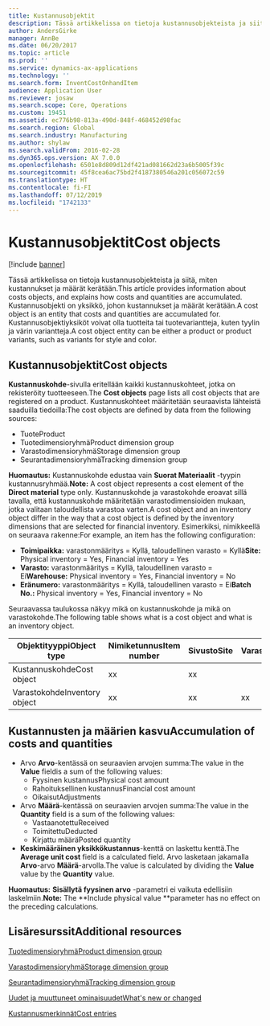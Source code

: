 ```yaml
---
title: Kustannusobjektit
description: Tässä artikkelissa on tietoja kustannusobjekteista ja siitä, miten kustannukset ja määrät kerätään. Kustannusobjekti on yksikkö, johon kustannukset ja määrät kerätään. Kustannusobjektiyksiköt voivat olla tuotteita tai tuotevariantteja, kuten tyylin ja värin variantteja.
author: AndersGirke
manager: AnnBe
ms.date: 06/20/2017
ms.topic: article
ms.prod: ''
ms.service: dynamics-ax-applications
ms.technology: ''
ms.search.form: InventCostOnhandItem
audience: Application User
ms.reviewer: josaw
ms.search.scope: Core, Operations
ms.custom: 19451
ms.assetid: ec776b98-813a-490d-848f-468452d98fac
ms.search.region: Global
ms.search.industry: Manufacturing
ms.author: shylaw
ms.search.validFrom: 2016-02-28
ms.dyn365.ops.version: AX 7.0.0
ms.openlocfilehash: 6501e8d809d12df421ad081662d23a6b5005f39c
ms.sourcegitcommit: 45f8cea6ac75bd2f4187380546a201c056072c59
ms.translationtype: HT
ms.contentlocale: fi-FI
ms.lasthandoff: 07/12/2019
ms.locfileid: "1742133"
---
```

# <a name="cost-objects"></a><span data-ttu-id="729ea-105">Kustannusobjektit</span><span class="sxs-lookup"><span data-stu-id="729ea-105">Cost objects</span></span>

[!include [banner](../includes/banner.md)]

<span data-ttu-id="729ea-106">Tässä artikkelissa on tietoja kustannusobjekteista ja siitä, miten kustannukset ja määrät kerätään.</span><span class="sxs-lookup"><span data-stu-id="729ea-106">This article provides information about costs objects, and explains how costs and quantities are accumulated.</span></span> <span data-ttu-id="729ea-107">Kustannusobjekti on yksikkö, johon kustannukset ja määrät kerätään.</span><span class="sxs-lookup"><span data-stu-id="729ea-107">A cost object is an entity that costs and quantities are accumulated for.</span></span> <span data-ttu-id="729ea-108">Kustannusobjektiyksiköt voivat olla tuotteita tai tuotevariantteja, kuten tyylin ja värin variantteja.</span><span class="sxs-lookup"><span data-stu-id="729ea-108">A cost object entity can be either a product or product variants, such as variants for style and color.</span></span>  

## <a name="cost-objects"></a><span data-ttu-id="729ea-109">Kustannusobjektit</span><span class="sxs-lookup"><span data-stu-id="729ea-109">Cost objects</span></span>

<span data-ttu-id="729ea-110">**Kustannuskohde**-sivulla eritellään kaikki kustannuskohteet, jotka on rekisteröity tuotteeseen.</span><span class="sxs-lookup"><span data-stu-id="729ea-110">The **Cost objects** page lists all cost objects that are registered on a product.</span></span> <span data-ttu-id="729ea-111">Kustannuskohteet määritetään seuraavista lähteistä saaduilla tiedoilla:</span><span class="sxs-lookup"><span data-stu-id="729ea-111">The cost objects are defined by data from the following sources:</span></span>

-   <span data-ttu-id="729ea-112">Tuote</span><span class="sxs-lookup"><span data-stu-id="729ea-112">Product</span></span>
-   <span data-ttu-id="729ea-113">Tuotedimensioryhmä</span><span class="sxs-lookup"><span data-stu-id="729ea-113">Product dimension group</span></span>
-   <span data-ttu-id="729ea-114">Varastodimensioryhmä</span><span class="sxs-lookup"><span data-stu-id="729ea-114">Storage dimension group</span></span>
-   <span data-ttu-id="729ea-115">Seurantadimensioryhmä</span><span class="sxs-lookup"><span data-stu-id="729ea-115">Tracking dimension group</span></span>

<span data-ttu-id="729ea-116">**Huomautus:** Kustannuskohde edustaa vain **Suorat Materiaalit** -tyypin kustannusryhmää.</span><span class="sxs-lookup"><span data-stu-id="729ea-116">**Note:** A cost object represents a cost element of the **Direct material** type only.</span></span> <span data-ttu-id="729ea-117">Kustannuskohde ja varastokohde eroavat sillä tavalla, että kustannuskohde määritetään varastodimensioiden mukaan, jotka valitaan taloudellista varastoa varten.</span><span class="sxs-lookup"><span data-stu-id="729ea-117">A cost object and an inventory object differ in the way that a cost object is defined by the inventory dimensions that are selected for financial inventory.</span></span> <span data-ttu-id="729ea-118">Esimerkiksi, nimikkeellä on seuraava rakenne:</span><span class="sxs-lookup"><span data-stu-id="729ea-118">For example, an item has the following configuration:</span></span>

-   <span data-ttu-id="729ea-119">**Toimipaikka:** varastonmääritys = Kyllä, taloudellinen varasto = Kyllä</span><span class="sxs-lookup"><span data-stu-id="729ea-119">**Site:** Physical inventory = Yes, Financial inventory = Yes</span></span>
-   <span data-ttu-id="729ea-120">**Varasto:** varastonmääritys = Kyllä, taloudellinen varasto = Ei</span><span class="sxs-lookup"><span data-stu-id="729ea-120">**Warehouse:** Physical inventory = Yes, Financial inventory = No</span></span>
-   <span data-ttu-id="729ea-121">**Eränumero:** varastonmääritys = Kyllä, taloudellinen varasto = Ei</span><span class="sxs-lookup"><span data-stu-id="729ea-121">**Batch No.:** Physical inventory = Yes, Financial inventory = No</span></span>

<span data-ttu-id="729ea-122">Seuraavassa taulukossa näkyy mikä on kustannuskohde ja mikä on varastokohde.</span><span class="sxs-lookup"><span data-stu-id="729ea-122">The following table shows what is a cost object and what is an inventory object.</span></span>

| <span data-ttu-id="729ea-123">Objektityyppi</span><span class="sxs-lookup"><span data-stu-id="729ea-123">Object type</span></span>      | <span data-ttu-id="729ea-124">Nimiketunnus</span><span class="sxs-lookup"><span data-stu-id="729ea-124">Item number</span></span> | <span data-ttu-id="729ea-125">Sivusto</span><span class="sxs-lookup"><span data-stu-id="729ea-125">Site</span></span> | <span data-ttu-id="729ea-126">Varasto</span><span class="sxs-lookup"><span data-stu-id="729ea-126">Warehouse</span></span> | <span data-ttu-id="729ea-127">Eränumero.</span><span class="sxs-lookup"><span data-stu-id="729ea-127">Batch No.</span></span> |
|------------------|-------------|------|-----------|-----------|
| <span data-ttu-id="729ea-128">Kustannuskohde</span><span class="sxs-lookup"><span data-stu-id="729ea-128">Cost object</span></span>      | <span data-ttu-id="729ea-129">x</span><span class="sxs-lookup"><span data-stu-id="729ea-129">x</span></span>           | <span data-ttu-id="729ea-130">x</span><span class="sxs-lookup"><span data-stu-id="729ea-130">x</span></span>    |           |           |
| <span data-ttu-id="729ea-131">Varastokohde</span><span class="sxs-lookup"><span data-stu-id="729ea-131">Inventory object</span></span> | <span data-ttu-id="729ea-132">x</span><span class="sxs-lookup"><span data-stu-id="729ea-132">x</span></span>           | <span data-ttu-id="729ea-133">x</span><span class="sxs-lookup"><span data-stu-id="729ea-133">x</span></span>    |  <span data-ttu-id="729ea-134">x</span><span class="sxs-lookup"><span data-stu-id="729ea-134">x</span></span>        | <span data-ttu-id="729ea-135">x</span><span class="sxs-lookup"><span data-stu-id="729ea-135">x</span></span>         |

## <a name="accumulation-of-costs-and-quantities"></a><span data-ttu-id="729ea-136">Kustannusten ja määrien kasvu</span><span class="sxs-lookup"><span data-stu-id="729ea-136">Accumulation of costs and quantities</span></span>
-   <span data-ttu-id="729ea-137">Arvo **Arvo**-kentässä on seuraavien arvojen summa:</span><span class="sxs-lookup"><span data-stu-id="729ea-137">The value in the **Value** fieldis a sum of the following values:</span></span>
    -   <span data-ttu-id="729ea-138">Fyysinen kustannus</span><span class="sxs-lookup"><span data-stu-id="729ea-138">Physical cost amount</span></span>
    -   <span data-ttu-id="729ea-139">Rahoituksellinen kustannus</span><span class="sxs-lookup"><span data-stu-id="729ea-139">Financial cost amount</span></span>
    -   <span data-ttu-id="729ea-140">Oikaisut</span><span class="sxs-lookup"><span data-stu-id="729ea-140">Adjustments</span></span>
-   <span data-ttu-id="729ea-141">Arvo **Määrä**-kentässä on seuraavien arvojen summa:</span><span class="sxs-lookup"><span data-stu-id="729ea-141">The value in the **Quantity** field is a sum of the following values:</span></span>
    -   <span data-ttu-id="729ea-142">Vastaanotettu</span><span class="sxs-lookup"><span data-stu-id="729ea-142">Received</span></span>
    -   <span data-ttu-id="729ea-143">Toimitettu</span><span class="sxs-lookup"><span data-stu-id="729ea-143">Deducted</span></span>
    -   <span data-ttu-id="729ea-144">Kirjattu määrä</span><span class="sxs-lookup"><span data-stu-id="729ea-144">Posted quantity</span></span>
-   <span data-ttu-id="729ea-145">**Keskimääräinen yksikkökustannus**-kenttä on laskettu kenttä.</span><span class="sxs-lookup"><span data-stu-id="729ea-145">The **Average unit cost** field is a calculated field.</span></span> <span data-ttu-id="729ea-146">Arvo lasketaan jakamalla **Arvo**-arvo **Määrä**-arvolla.</span><span class="sxs-lookup"><span data-stu-id="729ea-146">The value is calculated by dividing the **Value** value by the **Quantity** value.</span></span>

<span data-ttu-id="729ea-147">**Huomautus:** **Sisällytä fyysinen arvo** -parametri ei vaikuta edellisiin laskelmiin.</span><span class="sxs-lookup"><span data-stu-id="729ea-147">**Note:** The \*\*Include physical value \*\*parameter has no effect on the preceding calculations.</span></span>

<a name="additional-resources"></a><span data-ttu-id="729ea-148">Lisäresurssit</span><span class="sxs-lookup"><span data-stu-id="729ea-148">Additional resources</span></span>
--------

[<span data-ttu-id="729ea-149">Tuotedimensioryhmä</span><span class="sxs-lookup"><span data-stu-id="729ea-149">Product dimension group</span></span>](https://technet.microsoft.com/library/aa499382.aspx)

[<span data-ttu-id="729ea-150">Varastodimensioryhmä</span><span class="sxs-lookup"><span data-stu-id="729ea-150">Storage dimension group</span></span>](https://technet.microsoft.com/library/hh209317.aspx)

[<span data-ttu-id="729ea-151">Seurantadimensioryhmä</span><span class="sxs-lookup"><span data-stu-id="729ea-151">Tracking dimension group</span></span>](https://technet.microsoft.com/library/hh209465.aspx)

[<span data-ttu-id="729ea-152">Uudet ja muuttuneet ominaisuudet</span><span class="sxs-lookup"><span data-stu-id="729ea-152">What's new or changed</span></span>](../../fin-and-ops/get-started/whats-new-changed.md)

[<span data-ttu-id="729ea-153">Kustannusmerkinnät</span><span class="sxs-lookup"><span data-stu-id="729ea-153">Cost entries</span></span>](cost-entries.md)



